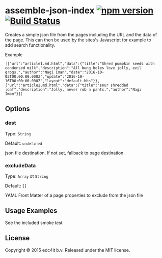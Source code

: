 # assemble-json-index [![npm version](https://badge.fury.io/js/assemble-json-index.svg)](https://badge.fury.io/js/assemble-json-index) [![Build Status](https://travis-ci.org/rparree/assemble-json-index.svg?branch=master)](https://travis-ci.org/rparree/assemble-json-index)

Creates a simple json file from the pages including the URL and the data of the page. This can then be used by the sites's
Javascript for example to add search functionality.

Example

```
[{"url":"article1.md.html","data":{"title":"Shred pumpkin seeds with condensed milk","description":"All bung holes love jolly, evil grogs.","author":"Nagi Iman","date":"2016-10-03T00:00:00.000Z","update":"2016-10-16T00:00:00.000Z","layout":"default.hbs"}},{"url":"article2.md.html","data":{"title":"sour shredded loaf","description":"Jolly, never rob a pants.","author":"Nagi Iman"}}]
```

## Options


### dest

Type: `String`

Default: `undefined`

json file destination. If not set, fallback to page destination.


### excludeData

Type: `Array` ot `String`

Default: `[]`

YAML Front Matter of a page properties to exclude from the json file 

## Usage Examples

See the included smoke test

## License

Copyright © 2015 edc4it b.v.
Released under the MIT license.
